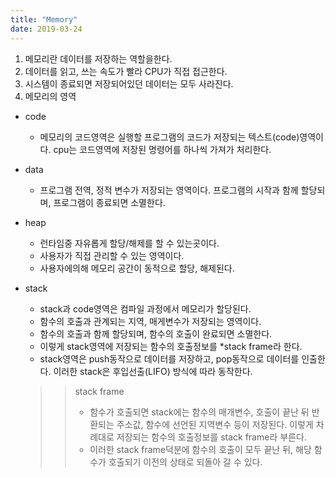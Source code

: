 ```yaml
---
title: "Memory"
date: 2019-03-24
---
```

1. 메모리란 데이터를 저장하는 역할을한다.
2. 데이터를 읽고, 쓰는 속도가 빨라 CPU가 직접 접근한다.
3. 시스템이 종료되면 저장되어있던 데이터는 모두 사라진다.
4. 메모리의 영역
- code
  - 메모리의 코드영역은 실행할 프로그램의 코드가 저장되는 텍스트(code)영역이다.
  cpu는 코드영역에 저장된 명령어를 하나씩 가져가 처리한다.
- data
  - 프로그램 전역, 정적 변수가 저장되는 영역이다.
  프로그램의 시작과 함께 할당되며, 프로그램이 종료되면 소멸한다.
- heap
  - 런타임중 자유롭게 할당/해제를 할 수 있는곳이다.
  - 사용자가 직접 관리할 수 있는 영역이다.
  - 사용자에의해 메모리 공간이 동적으로 할당, 해제된다.
- stack
  - stack과 code영역은 컴파일 과정에서 메모리가 할당된다.
  - 함수의 호출과 관계되는 지역, 매게변수가 저장되는 영역이다.
  - 함수의 호출과 함께 할당되며, 함수의 호출이 완료되면 소멸한다.
  - 이렇게 stack영역에 저장되는 함수의 호출정보를 *stack frame라 한다.
  - stack영역은 push동작으로 데이터를 저장하고, pop동작으로 데이터를 인출한다.
  이러한 stack은 후입선출(LIFO) 방식에 따라 동작한다.



  >> stack frame
  >> - 함수가 호출되면 stack에는 함수의 매개변수, 호출이 끝난 뒤 반환되는 주소값, 함수에 선언된 지역변수 등이 저장된다.
  >> 이렇게 차례대로 저장되는 함수의 호출정보를 stack frame라 부른다.
  >> - 이러한 stack frame덕분에 함수의 호출이 모두 끝난 뒤, 해당 함수가 호출되기 이전의 상태로 되돌아 갈 수 있다.
